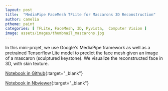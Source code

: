 ```yaml
---
layout: post
title:  "MediaPipe FaceMesh TFLite for Mascarons 3D Reconstruction"
author: camelia
ptheme: paint
categories: [ TFLite, FaceMesh, 3D, Pyvista,  Computer Vision ]
image: assets/images/thumbnail_mascarons.jpg
---
```


In this mini-projet, we use Google's MediaPipe framework as well as a pretrained Tensorflow Lite model to predict the face mesh given an image of a mascaron (sculptured keystone). We visualize the reconstructed face in 3D, with skin texture.



[Notebook in Github](https://github.com/camelia-c/techfolio/blob/main/tflite_face_mesh_mascarons/MediaPipe_FaceMesh_TFLite_Mascarons_3D.ipynb){:target="_blank"}

[Notebook in Nbviewer](https://nbviewer.jupyter.org/github/camelia-c/techfolio/blob/main/tflite_face_mesh_mascarons/MediaPipe_FaceMesh_TFLite_Mascarons_3D.ipynb){:target="_blank"}






